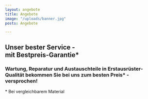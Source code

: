 ```yaml
---
layout: angebote
title: Angebote
image: "/uploads/banner.jpg"
posts: Angebote

---
```

## Unser bester Service - <br>mit Bestpreis-Garantie*

### Wartung, Reparatur und Austauschteile in Erstausrüster-Qualität bekommen Sie bei uns zum besten Preis* - versprochen!

\* Bei vergleichbarem Material
